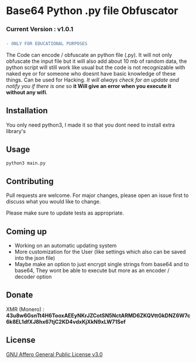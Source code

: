 # Base64 Python .py file Obfuscator

### Current Version : v1.0.1

### 
```diff 
- ONLY FOR EDUCATIONAL PURPOSES 
```


The Code can encode / obfuscate an python file (.py). It will not only obfuscate the input file but it will also add about 10 mb of random data, the python script will still work like usual but the code is not recognizable with naked eye or for someone who doesnt have basic knowledge of these things. Can be used for Hacking. _It will always check for an update and notify you if there is one_ so **it Will give an error when you execute it without any wifi**.

## Installation

You only need python3, I made it so that you dont need to install extra library's
## Usage

```python
python3 main.py
```

## Contributing

Pull requests are welcome. For major changes, please open an issue first
to discuss what you would like to change.

Please make sure to update tests as appropriate.

## Coming up
- Working on an automatic updating system
- More customization for the User (like settings which also can be saved into the json file)
- Maybe make an option to just encrypt single strings from base64 and to base64, They wont be able to execute but more as an encoder / decoder option


## Donate 
XMR (Monero) : **43u8w6GsnTt4H6TooxAEEyNKrJZCotSN5NctARMD6ZKQVttGkDNZ6W7c6k8EL1dfXJ8hx67tjC2KD4vdxKjXkN9xLW71Sef**


## License

[GNU Affero General Public License v3.0](https://github.com/thomasthehacker/Base64-Python-file-.py-Encoder-Encrypter/blob/main/LICENSE)
